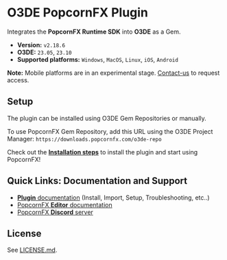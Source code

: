 # O3DE PopcornFX Plugin

Integrates the **PopcornFX Runtime SDK** into **O3DE** as a Gem.
* **Version:** `v2.18.6`
* **O3DE:** `23.05`, `23.10`
* **Supported platforms:** `Windows`, `MacOS`, `Linux`, `iOS`, `Android`

**Note:** Mobile platforms are in an experimental stage. [Contact-us](http://www.popcornfx.com/contact-us/) to request access.

## Setup

The plugin can be installed using O3DE Gem Repositories or manually.

To use PopcornFX Gem Repository, add this URL using the O3DE Project Manager: `https://downloads.popcornfx.com/o3de-repo`

Check out the **[Installation steps](https://www.popcornfx.com/docs/popcornfx-v2/plugins/o3de-gem/gem-installation/)** to install the plugin and start using PopcornFX!

## Quick Links: Documentation and Support

* [**Plugin** documentation](https://www.popcornfx.com/docs/popcornfx-v2/plugins/o3de-gem/) (Install, Import, Setup, Troubleshooting, etc..)
* [PopcornFX **Editor** documentation](https://www.popcornfx.com/docs/popcornfx-v2/)
* [PopcornFX **Discord** server](https://discord.gg/4ka27cVrsf)

## License

See [LICENSE.md](/LICENSE.md).